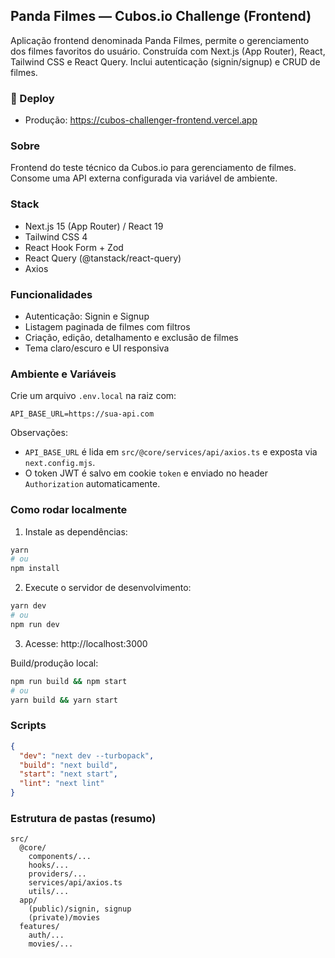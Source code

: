 ## Panda Filmes — Cubos.io Challenge (Frontend)

Aplicação frontend denominada Panda Filmes, permite o gerenciamento dos filmes favoritos do usuário. Construída com Next.js (App Router), React, Tailwind CSS e React Query. Inclui autenticação (signin/signup) e CRUD de filmes.

### 🚀 Deploy
- Produção: https://cubos-challenger-frontend.vercel.app

### Sobre
Frontend do teste técnico da Cubos.io para gerenciamento de filmes. Consome uma API externa configurada via variável de ambiente.

### Stack
- Next.js 15 (App Router) / React 19
- Tailwind CSS 4
- React Hook Form + Zod
- React Query (@tanstack/react-query)
- Axios

### Funcionalidades
- Autenticação: Signin e Signup
- Listagem paginada de filmes com filtros
- Criação, edição, detalhamento e exclusão de filmes
- Tema claro/escuro e UI responsiva

### Ambiente e Variáveis
Crie um arquivo `.env.local` na raiz com:

```env
API_BASE_URL=https://sua-api.com
```

Observações:
- `API_BASE_URL` é lida em `src/@core/services/api/axios.ts` e exposta via `next.config.mjs`.
- O token JWT é salvo em cookie `token` e enviado no header `Authorization` automaticamente.

### Como rodar localmente
1. Instale as dependências:
```bash
yarn
# ou
npm install
```
2. Execute o servidor de desenvolvimento:
```bash
yarn dev
# ou
npm run dev
```
3. Acesse: http://localhost:3000

Build/produção local:
```bash
npm run build && npm start
# ou
yarn build && yarn start
```

### Scripts
```json
{
  "dev": "next dev --turbopack",
  "build": "next build",
  "start": "next start",
  "lint": "next lint"
}
```

### Estrutura de pastas (resumo)
```
src/
  @core/
    components/...
    hooks/...
    providers/...
    services/api/axios.ts
    utils/...
  app/
    (public)/signin, signup
    (private)/movies
  features/
    auth/...
    movies/...
```
